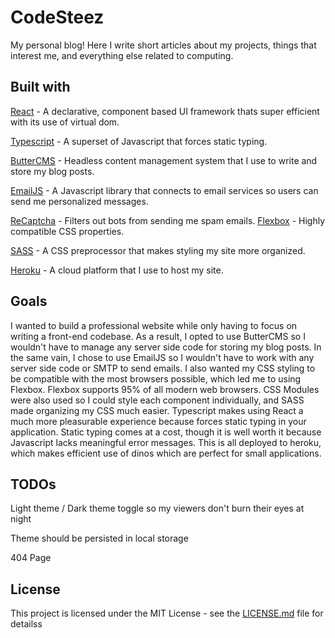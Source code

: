 # CodeSteez
My personal blog! Here I write short articles about my projects, things that interest me, and everything else related to computing.

## Built with
[React](https://reactjs.org/) - A declarative, component based UI framework thats super efficient with its use of virtual dom.

[Typescript](https://www.typescriptlang.org/) - A superset of Javascript that forces static typing.

[ButterCMS](https://buttercms.com/) - Headless content management system that I use to write and store my blog posts.

[EmailJS](https://www.emailjs.com/) - A Javascript library that connects to email services so users can send me personalized messages.

[ReCaptcha](https://www.google.com/recaptcha/intro/v3.html) - Filters out bots from sending me spam emails.
[Flexbox](https://developer.mozilla.org/en-US/docs/Web/CSS/CSS_Flexible_Box_Layout/Basic_Concepts_of_Flexbox) - Highly compatible CSS properties.

[SASS](https://sass-lang.com/) - A CSS preprocessor that makes styling my site more organized.

[Heroku](https://www.heroku.com/) - A cloud platform that I use to host my site.

## Goals
I wanted to build a professional website while only having to focus on writing a front-end codebase. As a result, I opted to use ButterCMS so I wouldn't have to manage any server side code for storing my blog posts. In the same vain, I chose to use EmailJS so I wouldn't have to work with any server side code or SMTP to send emails. I also wanted my CSS styling to be compatible with the most browsers possible, which led me to using Flexbox. Flexbox supports 95% of all modern web browsers. CSS Modules were also used so I could style each component individually, and SASS made organizing my CSS much easier. Typescript makes using React a much more pleasurable experience because forces static typing in your application. Static typing comes at a cost, though it is well worth it because Javascript lacks meaningful error messages. This is all deployed to heroku, which makes efficient use of dinos which are perfect for small applications.

## TODOs
Light theme / Dark theme toggle so my viewers don't burn their eyes at night

Theme should be persisted in local storage

404 Page

## License
This project is licensed under the MIT License - see the [LICENSE.md](LICENSE.md) file for detailss